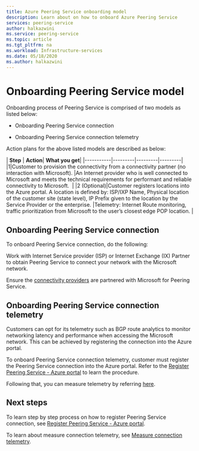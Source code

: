```yaml
---
title: Azure Peering Service onboarding model
description: Learn about on how to onboard Azure Peering Service
services: peering-service
author: halkazwini
ms.service: peering-service
ms.topic: article
ms.tgt_pltfrm: na
ms.workload: Infrastructure-services
ms.date: 05/18/2020
ms.author: halkazwini
---
```


# Onboarding Peering Service model

Onboarding process of Peering Service is comprised of two models as listed below:

 - Onboarding Peering Service connection

 - Onboarding Peering Service connection telemetry

Action plans for the above listed models are described as below:

| **Step** | **Action**| **What you get**|
|-----------|---------|---------|---------|
|1|Customer to provision the connectivity from a connectivity partner (no interaction with Microsoft).​ |An Internet provider who is well connected to Microsoft and meets the technical requirements for performant and reliable connectivity to Microsoft. ​ |
|2 (Optional)|Customer registers locations into the Azure portal.​ A location is defined by: ISP/IXP Name​, Physical location of the customer site (state level), IP Prefix given to the location by the Service Provider or the enterprise​.  ​|Telemetry​: Internet Route monitoring​, traffic prioritization from Microsoft to the user’s closest edge POP location​. |



## Onboarding Peering Service connection

To onboard Peering Service connection, do the following:

Work with Internet Service provider (ISP) or Internet Exchange (IX) Partner to obtain Peering Service to connect your network with the Microsoft network.

Ensure the [connectivity providers](location-partners.md) are partnered with Microsoft for Peering Service. 

## Onboarding Peering Service connection telemetry

Customers can opt for its telemetry such as BGP route analytics to monitor networking latency and performance when accessing the Microsoft network. This can be achieved by registering the connection into the Azure portal.

To onboard Peering Service connection telemetry, customer must register the Peering Service connection into the Azure portal. Refer to the [Register Peering Service - Azure portal](azure-portal.md) to learn the procedure.

Following that, you can measure telemetry by referring [here](measure-connection-telemetry.md).

## Next steps

To learn step by step process on how to register Peering Service connection, see [Register Peering Service - Azure portal](azure-portal.md).

To learn about measure connection telemetry, see [Measure connection telemetry](measure-connection-telemetry.md).
